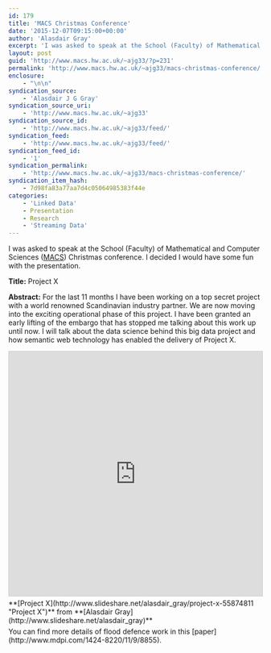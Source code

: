 ```yaml
---
id: 179
title: 'MACS Christmas Conference'
date: '2015-12-07T09:15:00+00:00'
author: 'Alasdair Gray'
excerpt: 'I was asked to speak at the School (Faculty) of Mathematical and Computer Sciences (MACS) Christmas conference. I decided I would have some fun with the presentation. Title: Project X Abstract: For the last 11 months I have been working on a top secret project with a world renowned Scandinavian industry partner. We are now [&hellip;]'
layout: post
guid: 'http://www.macs.hw.ac.uk/~ajg33/?p=231'
permalink: 'http://www.macs.hw.ac.uk/~ajg33/macs-christmas-conference/'
enclosure:
    - "\n\n"
syndication_source:
    - 'Alasdair J G Gray'
syndication_source_uri:
    - 'http://www.macs.hw.ac.uk/~ajg33'
syndication_source_id:
    - 'http://www.macs.hw.ac.uk/~ajg33/feed/'
syndication_feed:
    - 'http://www.macs.hw.ac.uk/~ajg33/feed/'
syndication_feed_id:
    - '1'
syndication_permalink:
    - 'http://www.macs.hw.ac.uk/~ajg33/macs-christmas-conference/'
syndication_item_hash:
    - 7d98fa83a77aa7d4c05064985383f44e
categories:
    - 'Linked Data'
    - Presentation
    - Research
    - 'Streaming Data'
---
```


I was asked to speak at the School (Faculty) of Mathematical and Computer Sciences ([MACS](http://www.macs.hw.ac.uk/)) Christmas conference. I decided I would have some fun with the presentation.

**Title:** Project X

**Abstract:** For the last 11 months I have been working on a top secret project with a world renowned Scandinavian industry partner. We are now moving into the exciting operational phase of this project. I have been granted an early lifting of the embargo that has stopped me talking about this work up until now. I will talk about the data science behind this big data project and how semantic web technology has enabled the delivery of Project X.

<iframe allowfullscreen="allowfullscreen" frameborder="0" height="485" marginheight="0" marginwidth="0" scrolling="no" src="http://www.slideshare.net/slideshow/embed_code/key/u3mqtwtj6mVoea" style="border: 1px solid #CCC; border-width: 1px; margin-bottom: 5px; max-width: 100%;" width="595"> </iframe>

<div style="margin-bottom: 5px;"> **[Project X](http://www.slideshare.net/alasdair_gray/project-x-55874811 "Project X")**  from **[Alasdair Gray](http://www.slideshare.net/alasdair_gray)**</div>You can find more details of flood defence work in this [paper](http://www.mdpi.com/1424-8220/11/9/8855).